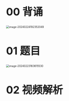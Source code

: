 # 00 背诵

<img src="https://cvp.oss-cn-shanghai.aliyuncs.com/picgo/202402241923656.png" alt="image-20240224192352049" style="zoom:50%;" />

# 01 题目

<img src="https://cvp.oss-cn-shanghai.aliyuncs.com/picgo/202402231636731.png" alt="image-20240223163615530" style="zoom:50%;" />



# 02 视频解析

